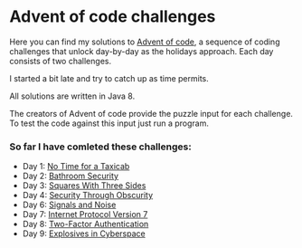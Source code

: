 # Advent of code challenges

Here you can find my solutions to [Advent of code](http://adventofcode.com/2016), a sequence of coding challenges that unlock day-by-day as the holidays approach. Each day consists of two challenges.

I started a bit late and try to catch up as time permits.

All solutions are written in Java 8.

The creators of Advent of code provide the puzzle input for each challenge. To test the code against this input just run a program.

### So far I have comleted these challenges:

- Day 1: [No Time for a Taxicab](http://adventofcode.com/2016/day/1)
- Day 2: [Bathroom Security](http://adventofcode.com/2016/day/2)
- Day 3: [Squares With Three Sides](http://adventofcode.com/2016/day/3)
- Day 4: [Security Through Obscurity](http://adventofcode.com/2016/day/4)
- Day 6: [Signals and Noise](http://adventofcode.com/2016/day/6)
- Day 7: [Internet Protocol Version 7](http://adventofcode.com/2016/day/7)
- Day 8: [Two-Factor Authentication](http://adventofcode.com/2016/day/8)
- Day 9: [Explosives in Cyberspace](http://adventofcode.com/2016/day/9)